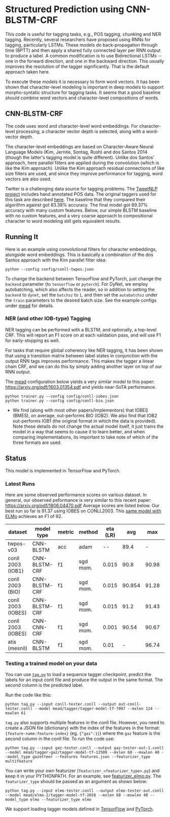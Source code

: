 # Structured Prediction using CNN-BLSTM-CRF

This code is useful for tagging tasks, e.g., POS tagging, chunking and NER tagging.  Recently, several researchers have proposed using RNNs for tagging, particularly LSTMs.  These models do back-propagation through time (BPTT)
and then apply a shared fully connected layer per RNN output to produce a label.
A common modification is to use Bidirectional LSTMs -- one in the forward direction, and one in the backward direction.  This usually improves the resolution of the tagger significantly.  That is the default approach taken here.

To execute these models it is necessary to form word vectors.  It has been shown that character-level modeling is important in deep models to support morpho-syntatic structure for tagging tasks.
It seems that a good baseline should combine word vectors and character-level compositions of words.

## CNN-BLSTM-CRF

The code uses word and character-level word embeddings.  For character-level processing, a character vector depth is selected, along with a word-vector depth. 

The character-level embeddings are based on Character-Aware Neural Language Models (Kim, Jernite, Sontag, Rush) and dos Santos 2014 (though the latter's tagging model is quite different).  Unlike dos Santos' approach, here parallel filters are applied during the convolution (which is like the Kim approach). Unlike the Kim approach residual connections of like size filters are used, and since they improve performance for tagging, word vectors are also used.

Twitter is a challenging data source for tagging problems.  The [TweetNLP project](http://www.cs.cmu.edu/~ark/TweetNLP) includes hand annotated POS data. The original taggers used for this task are described [here](http://www.cs.cmu.edu/~ark/TweetNLP/gimpel+etal.acl11.pdf).  The baseline that they compared their algorithm against got 83.38% accuracy.  The final model got 89.37% accuracy with many custom features.  Below, our simple BLSTM baseline with no custom features, and a very coarse approach to compositional character to word modeling still gets equivalent results.

## Running It

Here is an example using convolutional filters for character embeddings, alongside word embeddings.  This is basically a combination of the dos Santos approach with the Kim parallel filter idea:

```
python --config config/conll-twpos.json
```

To change the backend between TensorFlow and PyTorch, just change the `backend` parameter (to `tensorflow` or `pytorch`).  For DyNet, we employ autobatching, which also affects the reader, so in addition to setting the `backend` to `dynet`, set the `batchsz` to `1`, and then set the `autobatchsz` under the `train` parameters to the desired batch size. See the example configs under [mead](../python/mead/config) for details.

### NER (and other IOB-type) Tagging

NER tagging can be performed with a BLSTM, and optionally, a top-level CRF. This will report an F1 score on at each validation pass, and will use F1 for early-stopping as well.

For tasks that require global coherency like NER tagging, it has been shown that using a transition matrix between label states in conjunction with the output RNN tags improves performance.  This makes the tagger a linear chain CRF, and we can do this by simply adding another layer on top of our RNN output.

The [mead](mead.md)  configuration below yields a very similar model to this paper: https://arxiv.org/pdf/1603.01354.pdf and yields near-SoTA performance.

```
python trainer.py --config config/conll-iobes.json
python trainer.py --config config/conll-bio.json
```

- We find (along with most other papers/implementors) that IOBES (BMES), on average, out-performs BIO (IOB2).  We also find that IOB2 out-performs IOB1 (the original format in which the data is provided).  Note these details do not change the actual model itself, it just trains the model in a way that seems to cause it to learn better, and when comparing implementations, its important to take note of which of the three formats are used.

## Status

This model is implemented in TensorFlow and PyTorch.

### Latest Runs

Here are some observed performance scores on various dataset.  In general, our observed peformance is very similar to this recent paper: https://arxiv.org/pdf/1806.04470.pdf
Average scores are listed below.  Our best run so far is 91.37 using IOBES on CONLL2003.  This [same model with ELMo](../python/addons) achieves an F1 of 92.

| dataset             | model type    | metric | method   | eta (LR) |    avg |   max |  hsz |
| ------------------- | ------------- |------- | -------- | -------- | ------ | ----- |----- |
| twpos-v03           | CNN-BLSTM     |    acc | adam     |       -- | 89.4   |    -  |  200 |
| conll 2003 (IOB1)   | CNN-BLSTM-CRF |     f1 | sgd mom. |     0.015| 90.8   | 90.98 |  400 |
| conll 2003 (BIO)    | CNN-BLSTM-CRF |     f1 | sgd mom. |     0.015| 90.954 | 91.28 |  400 |
| conll 2003 (IOBES)  | CNN-BLSTM-CRF |     f1 | sgd mom. |     0.015| 91.2   | 91.43 |  400 |
| conll 2003 (IOBES)  | CNN-CNN-CRF   |     f1 | sgd mom. |     0.001| 90.54  | 90.67 |  800 |
|       atis (mesnil) | CNN-BLSTM     |     f1 | sgd mom. |     0.01 |     -  | 96.74 |  200 |


### Testing a trained model on your data

You can use [`tag.py`](../python/tag.py) to load a sequence tagger checkpoint, predict the labels for an input conll file and produce the output in the same format. The second column is the predicted label.

Run the code like this:
```
python tag.py --input conll-tester.conll --output out-conll-tester.conll --model mead/tagger/tagger-model-tf-7097 --mxlen 124 --mxwlen 61
```
`tag.py` also supports multiple features in the conll file. However, you need to create a JSON file (dictionary) with the index of the features in the format: `{feature-name:feature-index}` (eg. `{"gaz":1}`) where the `gaz` feature is the second column in the conll file. To run the code use: 

```
python tag.py --input gaz-tester.conll --output gaz-tester-out-1.conll --model mead/tagger-gaz/tagger-model-tf-12509 --mxlen 60 --mxwlen 40 --model_type gazetteer --features features.json --featurizer_type multifeature
```

You can write your own featurizer (`featurizer_<featurizer_type>.py`) and keep it in your PYTHONPATH. For an example, see [featurizer_elmo.py](../python/addons/featurizer_elmo.py). The `featurizer_type` should be passed as an argument as shown below:

```
python tag.py --input elmo-tester.conll --output elmo-tester-out.conll --model mead/elmo-2/tagger-model-tf-2658 --mxlen 60 --mxwlen 40 --model_type elmo --featurizer_type elmo
```

We support loading tagger models defined in [TensorFlow](../python/baseline/tf/tagger/model.py) and [PyTorch](../python/baseline/pytorch/tagger/model.py). 

